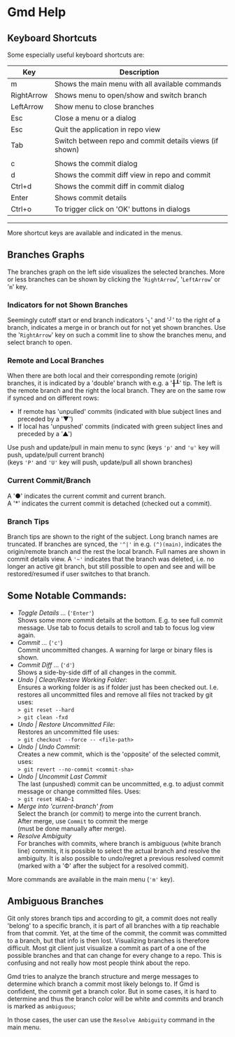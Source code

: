 # Gmd Help


## Keyboard Shortcuts
Some especially useful keyboard shortcuts are:

| Key        | Description                                                 |
| ---------- | ------------------------------------------------------------|
| m          | Shows the main menu with all available commands             |
| RightArrow | Shows menu to open/show and switch branch                   |
| LeftArrow  | Show menu to close branches                                 |
| Esc        | Close a menu or a dialog                                    |
| Esc        | Quit the application in repo view                           |
| Tab        | Switch between repo and commit details views (if shown)     |
|            |                                                             |
| c          | Shows the commit dialog                                     |
| d          | Shows the commit diff view in repo and commit               |
| Ctrl+d     | Shows the commit diff in commit dialog                      |
| Enter      | Shows commit details                                        |
| Ctrl+o     | To trigger click on 'OK' buttons in dialogs                 |
----------------------------------------------------------------------------

More shortcut keys are available and indicated in the menus.


## Branches Graphs
The branches graph on the left side visualizes the selected
branches. More or less branches can be shown by clicking the
'`RightArrow`', '`LeftArrow`' or '`m`' key.


### Indicators for not Shown Branches
Seemingly cutoff start or end branch indicators '╮' and '╯' to the right
of a branch, indicates a merge in or branch out for not yet shown branches. 
Use the '`RightArrow`' key on such a commit line to show the branches menu,
and select branch to open.


### Remote and Local Branches
When there are both local and their corresponding remote (origin) branches,
it is indicated by a 'double' branch with e.g. a '╂┸' tip. The left is the 
remote branch and the right the local branch. They are on the same row
if synced and on different rows:
- If remote has 'unpulled' commits 
  (indicated with blue subject lines and preceded by a '▼')
- If local has 'unpushed' commits
  (indicated with green subject lines and preceded by a '▲')

Use push and update/pull in main menu to sync 
(keys `'p'` and `'u'` key will push, update/pull current branch)\
(keys `'P'` and `'U'` key will push, update/pull all shown branches)


### Current Commit/Branch
A '●' indicates the current commit and current branch.\
A '*' indicates the current commit is detached (checked out a commit).

### Branch Tips
Branch tips are shown to the right of the subject. Long branch names are
truncated. If branches are synced, the `'^|'` in e.g. `(^)(main)`, indicates
the origin/remote branch and the rest the local branch. Full names are
shown in commit details view. A `'~'` indicates that the branch was deleted,
i.e. no longer an active git branch, but still possible to open and see and
will be restored/resumed if user switches to that branch.


## Some Notable Commands:
* *Toggle Details ...* (`'Enter'`)\
  Shows some more commit details at the bottom. E.g. to see full commit
  message. Use tab to focus details to scroll and tab to focus log view again.
* *Commit ...* (`'c'`)\
  Commit uncommitted changes. A warning for large or binary files is shown.
* *Commit Diff ...* (`'d'`)\
  Shows a side-by-side diff of all changes in the commit.
* *Undo | Clean/Restore Working Folder*:\
  Ensures a working folder is as if folder just has been checked out. 
  I.e. restores all uncommitted files and remove all files not tracked
  by git uses:\
  `> git reset --hard`\
  `> git clean -fxd`
* *Undo | Restore Uncommitted File*:\
  Restores an uncommitted file uses:\
  `> git checkout --force -- <file-path>`
* *Undo | Undo Commit*:\
  Creates a new commit, which is the 'opposite' of the selected commit, uses:\
  `> git revert --no-commit <commit-sha>`
* *Undo | Uncommit Last Commit*\
  The last (unpushed) commit can be uncommitted, e.g. to adjust commit
  message or change committed files. Uses:\
  `> git reset HEAD~1`
* *Merge into 'current-branch' from*\
  Select the branch (or commit) to merge into the current branch.\
  After merge, use `Commit` to commit the merge\
  (must be done manually after merge).
* *Resolve Ambiguity*\
  For branches with commits, where branch is ambiguous (white branch line)
  commits,  it is possible to select the actual branch and resolve the 
  ambiguity. It is also possible to undo/regret a previous resolved commit
  (marked with a 'Ф' after the subject for a resolved commit).

More commands are available in the main menu (`'m'` key).


## Ambiguous Branches
Git only stores branch tips and according to git, a commit does not really
'belong' to a specific branch, it is part of all branches with a tip 
reachable from that commit. Yet, at the time of the commit, the commit
was committed to a branch, but that info is then lost. Visualizing branches
is therefore difficult. Most git client just visualize a commit as part of a
one of the possible branches and that can change for every change to a
repo. This is confusing and not really how most people think about the repo.

Gmd tries to analyze the branch structure and merge messages to determine
which branch a commit most likely belongs to. If Gmd is confident, the commit
get a branch color. But in some cases, it is hard to determine and thus the
branch color will be white and commits and branch is marked as `ambiguous`;

In those cases, the user can use the `Resolve Ambiguity` command in the
main menu. 

  
